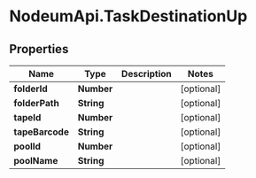 # NodeumApi.TaskDestinationUp

## Properties

Name | Type | Description | Notes
------------ | ------------- | ------------- | -------------
**folderId** | **Number** |  | [optional] 
**folderPath** | **String** |  | [optional] 
**tapeId** | **Number** |  | [optional] 
**tapeBarcode** | **String** |  | [optional] 
**poolId** | **Number** |  | [optional] 
**poolName** | **String** |  | [optional] 


